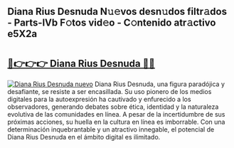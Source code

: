 ## Diana Rius Desnuda N𝚞𝚎vos desn𝚞dos filtr𝚊dos - Parts-lVb F𝚘tos vid𝚎o - C𝚘ntenido atr𝚊ctivo e5X2a

# <h2><a href="http://mb02f1.tromn.icu/?c=Diana+Rius+Desnuda">🔗👉👉👉 Diana Rius Desnuda 🔗🔗</a></h2>

[![Diana Rius Desnuda nuevo](https://i.imgur.com/pEAQMta.gif)](http://mb02f1.tromn.icu/?c=Diana+Rius+Desnuda)
Diana Rius Desnuda, una figura paradójica y desafiante, se resiste a ser encasillada. Su uso pionero de los medios digitales para la autoexpresión ha cautivado y enfurecido a los observadores, generando debates sobre ética, identidad y la naturaleza evolutiva de las comunidades en línea. A pesar de la incertidumbre de sus próximas acciones, su huella en la cultura en línea es imborrable. Con una determinación inquebrantable y un atractivo innegable, el potencial de Diana Rius Desnuda en el ámbito digital es ilimitado.
